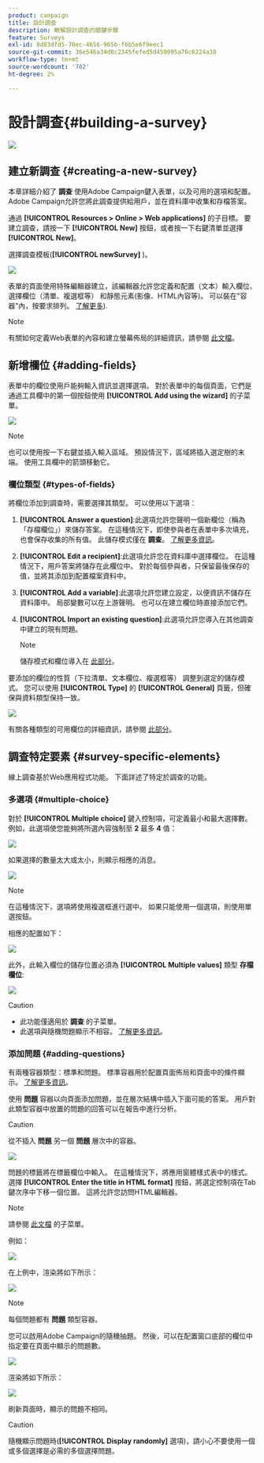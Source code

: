 ```yaml
---
product: campaign
title: 設計調查
description: 瞭解設計調查的關鍵步驟
feature: Surveys
exl-id: 8d83dfd5-70ec-4656-965b-f6b5e6f9eec1
source-git-commit: 36e546a34d8c2345fefed5d459095a76c6224a38
workflow-type: tm+mt
source-wordcount: '782'
ht-degree: 2%

---
```


# 設計調查{#building-a-survey}

![](../../assets/v7-only.svg)

## 建立新調查 {#creating-a-new-survey}

本章詳細介紹了 **調查** 使用Adobe Campaign鍵入表單，以及可用的選項和配置。 Adobe Campaign允許您將此調查提供給用戶，並在資料庫中收集和存檔答案。

通過 **[!UICONTROL Resources > Online > Web applications]** 的子目標。 要建立調查，請按一下 **[!UICONTROL New]** 按鈕，或者按一下右鍵清單並選擇 **[!UICONTROL New]**。

選擇調查模板(**[!UICONTROL newSurvey]** )。

![](assets/s_ncs_admin_survey_select_template.png)

表單的頁面使用特殊編輯器建立，該編輯器允許您定義和配置（文本）輸入欄位、選擇欄位（清單、複選框等） 和靜態元素(影像、HTML內容等)。 可以裝在&quot;容器&quot;內，按要求排列。 [了解更多](#adding-questions)).

>[!NOTE]
>
>有關如何定義Web表單的內容和建立螢幕佈局的詳細資訊，請參閱 [此文檔](../../web/using/about-web-forms.md)。

## 新增欄位 {#adding-fields}

表單中的欄位使用戶能夠輸入資訊並選擇選項。 對於表單中的每個頁面，它們是通過工具欄中的第一個按鈕使用 **[!UICONTROL Add using the wizard]** 的子菜單。

![](assets/s_ncs_admin_survey_add_field_menu.png)

>[!NOTE]
>
>也可以使用按一下右鍵並插入輸入區域。 預設情況下，區域將插入選定樹的末端。 使用工具欄中的箭頭移動它。

### 欄位類型 {#types-of-fields}

將欄位添加到調查時，需要選擇其類型。 可以使用以下選項：

1. **[!UICONTROL Answer a question]**:此選項允許您聲明一個新欄位（稱為「存檔欄位」）來儲存答案。 在這種情況下，即使參與者在表單中多次填充，也會保存收集的所有值。 此儲存模式僅在 **調查**。 [了解更多資訊](../../surveys/using/managing-answers.md#storing-collected-answers)。
1. **[!UICONTROL Edit a recipient]**:此選項允許您在資料庫中選擇欄位。 在這種情況下，用戶答案將儲存在此欄位中。 對於每個參與者，只保留最後保存的值，並將其添加到配置檔案資料中。
1. **[!UICONTROL Add a variable]**:此選項允許您建立設定，以便資訊不儲存在資料庫中。 局部變數可以在上游聲明。 也可以在建立欄位時直接添加它們。
1. **[!UICONTROL Import an existing question]**:此選項允許您導入在其他調查中建立的現有問題。

   >[!NOTE]
   >
   >儲存模式和欄位導入在 [此部分](../../surveys/using/managing-answers.md#storing-collected-answers)。

要添加的欄位的性質（下拉清單、文本欄位、複選框等） 調整到選定的儲存模式。 您可以使用 **[!UICONTROL Type]** 的 **[!UICONTROL General]** 頁籤，但確保與資料類型保持一致。

![](assets/s_ncs_admin_survey_change_type.png)

有關各種類型的可用欄位的詳細資訊，請參閱 [此部分](../../web/using/about-web-forms.md)。

## 調查特定要素 {#survey-specific-elements}

線上調查基於Web應用程式功能。 下面詳述了特定於調查的功能。

### 多選項 {#multiple-choice}

對於 **[!UICONTROL Multiple choice]** 鍵入控制項，可定義最小和最大選擇數。 例如，此選項使您能夠將所選內容強制至 **2** 最多 **4** 值：

![](assets/s_ncs_admin_survey_multichoice_ex1.png)

如果選擇的數量太大或太小，則顯示相應的消息。

![](assets/s_ncs_admin_survey_multichoice_ex2.png)

>[!NOTE]
>
>在這種情況下，選項將使用複選框進行選中。 如果只能使用一個選項，則使用單選按鈕。

相應的配置如下：

![](assets/s_ncs_admin_survey_multichoice_ex3.png)

此外，此輸入欄位的儲存位置必須為 **[!UICONTROL Multiple values]** 類型 **存檔欄位**:

![](assets/s_ncs_admin_survey_multiple_values_field.png)

>[!CAUTION]
>
>* 此功能僅適用於 **調查** 的子菜單。
>* 此選項與隨機問題顯示不相容。 [了解更多資訊](#adding-questions)。


### 添加問題 {#adding-questions}

有兩種容器類型：標準和問題。 標準容器用於配置頁面佈局和頁面中的條件顯示。 [了解更多資訊](../../web/using/about-web-forms.md)。

使用 **問題** 容器以向頁面添加問題，並在層次結構中插入下面可能的答案。 用戶對此類型容器中放置的問題的回答可以在報告中進行分析。

>[!CAUTION]
>
>從不插入 **問題** 另一個 **問題** 層次中的容器。

![](assets/s_ncs_admin_question_label.png)

問題的標籤將在標籤欄位中輸入。 在這種情況下，將應用窗體樣式表中的樣式。 選擇 **[!UICONTROL Enter the title in HTML format]** 按鈕，將選定控制項在Tab鍵次序中下移一個位置。 這將允許您訪問HTML編輯器。

>[!NOTE]
>
>請參閱 [此文檔](../../web/using/about-web-forms.md) 的子菜單。

例如：

![](assets/s_ncs_admin_survey_containers_qu_arbo.png)

在上例中，渲染將如下所示：

![](assets/s_ncs_admin_survey_containers_qu_ex.png)

>[!NOTE]
>
>每個問題都有 **問題** 類型容器。

您可以啟用Adobe Campaign的隨機抽題。 然後，可以在配置窗口底部的欄位中指定要在頁面中顯示的問題數。

![](assets/s_ncs_admin_survey_containers_qu_display.png)

渲染將如下所示：

![](assets/s_ncs_admin_survey_containers_qu_display_rendering.png)

刷新頁面時，顯示的問題不相同。

>[!CAUTION]
>
>隨機顯示問題時(**[!UICONTROL Display randomly]** 選項)，請小心不要使用一個或多個選擇是必需的多個選擇問題。

